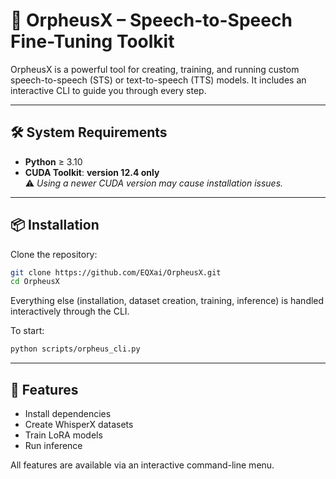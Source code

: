 # 🚀 OrpheusX – Speech-to-Speech Fine-Tuning Toolkit

OrpheusX is a powerful tool for creating, training, and running custom speech-to-speech (STS) or text-to-speech (TTS) models. It includes an interactive CLI to guide you through every step.

---

## 🛠️ System Requirements

- **Python** ≥ 3.10    
- **CUDA Toolkit**: **version 12.4 only**  
  ⚠️ *Using a newer CUDA version may cause installation issues.*

---

## 📦 Installation

Clone the repository:

```bash
git clone https://github.com/EQXai/OrpheusX.git
cd OrpheusX
```

Everything else (installation, dataset creation, training, inference) is handled interactively through the CLI.

To start:

```bash
python scripts/orpheus_cli.py
```

---

## 🧩 Features

- Install dependencies
- Create WhisperX datasets
- Train LoRA models
- Run inference

All features are available via an interactive command-line menu.

